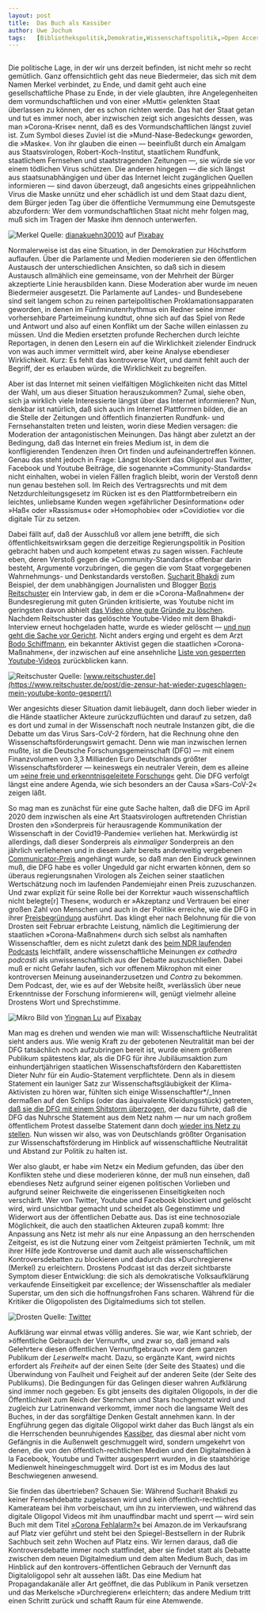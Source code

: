 ```yaml
---
layout:	post
title:	Das Buch als Kassiber
author:	Uwe Jochum
tags:   [Bibliothekspolitik,Demokratie,Wissenschaftspolitik,»Open Access«]
---
```


<img src="http://vg07.met.vgwort.de/na/e41e7b9af5d54893addb58c053cc7a4c" width="1" height="1" alt="">	

Die politische Lage, in der wir uns derzeit befinden, ist nicht
mehr so recht gemütlich. Ganz offensichtlich geht das neue
Biedermeier, das sich mit dem Namen Merkel verbindet, zu Ende,
und damit geht auch eine gesellschaftliche Phase zu Ende, in der
viele glaubten, ihre Angelegenheiten dem vormundschaftlichen und
von einer »Mutti« gelenkten Staat überlassen zu können, der es
schon richten werde. Das hat der Staat getan und tut es immer
noch, aber inzwischen zeigt sich angesichts dessen, was man
»Corona-Krise« nennt, daß es des Vormundschaftlichen längst
zuviel ist. Zum Symbol dieses Zuviel ist die
»Mund-Nase-Bedeckung« geworden, die »Maske«. Von ihr glauben die
einen — beeinflußt durch ein Amalgam aus Staatsvirologen,
Robert-Koch-Institut, staatlichem Rundfunk, staatlichem Fernsehen
und staatstragenden Zeitungen —, sie würde sie vor einem
tödlichen Virus schützen. Die anderen hingegen — die sich längst
aus staatsunabhängigen und über das Internet leicht zugänglichen
Quellen informieren — sind davon überzeugt, daß angesichts eines
grippeähnlichen Virus die Maske unnütz und eher schädlich ist und
dem Staat dazu dient, dem Bürger jeden Tag über die öffentliche
Vermummung eine Demutsgeste abzufordern: Wer dem
vormundschaftlichen Staat nicht mehr folgen mag, muß sich im
Tragen der Maske ihm dennoch unterwerfen.

![Merkel](/5artikel/material/pixabay-merkel-2020-08-31.jpg
"Merkel") Quelle: <a href="https://pixabay.com/de/users/dianakuehn30010-850136/?utm_source=link-attribution&amp;utm_medium=referral&amp;utm_campaign=image&amp;utm_content=1897024">dianakuehn30010</a> auf <a href="https://pixabay.com/de/?utm_source=link-attribution&amp;utm_medium=referral&amp;utm_campaign=image&amp;utm_content=1897024">Pixabay</a>

Normalerweise ist das eine Situation, in der Demokratien zur
Höchstform auflaufen.  Über die Parlamente und Medien moderieren
sie den öffentlichen Austausch der unterschiedlichen Ansichten,
so daß sich in diesem Austausch allmählich eine gemeinsame, von
der Mehrheit der Bürger akzeptierte Linie herausbilden
kann. Diese Moderation aber wurde im neuen Biedermeier
ausgesetzt. Die Parlamente auf Landes- und Bundesebene sind seit
langem schon zu reinen parteipolitischen Proklamationsapparaten
geworden, in denen im Fünfminutenrhythmus ein Redner seine immer
vorhersehbare Parteimeinung kundtut, ohne sich auf das Spiel von
Rede und Antwort und also auf einen Konflikt um der Sache willen
einlassen zu müssen. Und die Medien ersetzten profunde Recherchen
durch leichte Reportagen, in denen den Lesern ein auf die
Wirklichkeit zielender Eindruck von was auch immer vermittelt
wird, aber keine Analyse ebendieser Wirklichkeit. Kurz: Es fehlt
das kontroverse Wort, und damit fehlt auch der Begriff, der es
erlauben würde, die Wirklichkeit zu begreifen.

Aber ist das Internet mit seinen vielfältigen Möglichkeiten nicht
das Mittel der Wahl, um aus dieser Situation herauszukommen?
Zumal, siehe oben, sich ja wirklich viele Interessierte längst
über das Internet informieren? Nun, denkbar ist natürlich, daß
sich auch im Internet Plattformen bilden, die an die Stelle der
Zeitungen und öffentlich finanzierten Rundfunk- und
Fernsehanstalten treten und leisten, worin diese Medien versagen:
die Moderation der antagonistischen Meinungen. Das hängt aber
zuletzt an der Bedingung, daß das Internet ein freies Medium ist,
in dem die konfligierenden Tendenzen ihren Ort finden und
aufeinandertreffen können. Genau das steht jedoch in Frage:
Längst blockiert das Oligopol aus Twitter, Facebook und Youtube
Beiträge, die sogenannte »Community-Standards« nicht einhalten,
wobei in vielen Fällen fraglich bleibt, worin der Verstoß denn
nun genau bestehen soll. Im Reich des Vertragsrechts und mit dem
Netzdurchleitungsgesetz im Rücken ist es den Plattformbetreibern
ein leichtes, unliebsame Kunden wegen »gefährlicher
Desinformation« oder »Haß« oder »Rassismus« oder »Homophobie«
oder »Covidiotie« vor die digitale Tür zu setzen.

Dabei fällt auf, daß der Ausschluß vor allem jene betrifft, die
sich öffentlichkeitswirksam gegen die derzeitige
Regierungspolitik in Position gebracht haben und auch kompetent
etwas zu sagen wissen. Fachleute eben, deren Verstoß gegen die
»Community-Standards« offenbar darin besteht, Argumente
vorzubringen, die gegen die vom Staat vorgegebenen Wahrnehmungs-
und Denkstandards verstoßen. [Sucharit
Bhakdi](https://de.wikipedia.org/wiki/Sucharit_Bhakdi) zum
Beispiel, der dem unabhängigen Journalisten und Blogger [Boris
Reitschuster](https://de.wikipedia.org/wiki/Boris_Reitschuster)
ein Interview gab, in dem er die »Corona-Maßnahmen« der
Bundesregierung mit guten Gründen kritisierte, was Youtube nicht
im geringsten davon abhielt [das Video ohne gute Gründe zu
löschen](https://youtu.be/fxg4XggP-Dg). Nachdem Reitschuster das
gelöschte Youtube-Video mit dem Bhakdi-Interview erneut
hochgeladen hatte, wurde es wieder gelöscht — [und nun geht die
Sache vor
Gericht](https://twitter.com/reitschuster/status/1298337638458458119).
Nicht anders erging und ergeht es dem Arzt [Bodo
Schiffmann](https://schwindelklinik.de/), ein bekannter Aktivist
gegen die staatlichen »Corona-Maßnahmen«, der inzwischen auf eine
ansehnliche [Liste von gesperrten
Youtube-Videos](https://www.youtube.com/playlist?list=PLze4NIGh0h6qrewoidoXrny59Nxtz1YSM)
zurückblicken kann.

![Reitschuster](/5artikel/material/reitschuster-bhakdi-video-zensiert.png
"Reitschuster") Quelle:
[www.reitschuster.de](https://www.reitschuster.de/post/die-zensur-hat-wieder-zugeschlagen-mein-youtube-konto-gesperrt/)

Wer angesichts dieser Situation damit liebäugelt, dann doch
lieber wieder in die Hände staatlicher Akteure zurückzuflüchten
und darauf zu setzen, daß es dort und zumal in der Wissenschaft
noch neutrale Instanzen gibt, die die Debatte um das Virus
Sars-CoV-2 fördern, hat die Rechnung ohne den
Wissenschaftsförderungswirt gemacht. Denn wie man inzwischen
lernen mußte, ist die Deutsche Forschungsgemeinschaft (DFG) — mit
einem Finanzvolumen von 3,3 Milliarden Euro Deutschlands größter
Wissenschaftsförderer — keineswegs ein neutraler Verein, dem es
alleine um [»eine freie und erkenntnisgeleitete
Forschung«](https://dfg2020.de/) geht. Die DFG verfolgt längst
eine andere Agenda, wie sich besonders an der Causa »Sars-CoV-2«
zeigen läßt.

So mag man es zunächst für eine gute Sache halten, daß die DFG im
April 2020 dem inzwischen als eine Art Staatsvirologen
auftretenden Christian Drosten den »Sonderpreis für herausragende
Kommunikation der Wissenschaft in der Covid19-Pandemie« verliehen
hat. Merkwürdig ist allerdings, daß dieser Sonderpreis als
*einmaliger* Sonderpreis an den jährlich verliehenen und in
diesem Jahr bereits anderweitig vergebenen
[Communicator-Preis](https://de.wikipedia.org/wiki/Communicator-Preis)
angehängt wurde, so daß man den Eindruck gewinnen muß, die DFG
habe es voller Ungeduld gar nicht erwarten können, dem so überaus
regierungsnahen Virologen als Zeichen seiner staatlichen
Wertschätzung noch im laufenden Pandemiejahr einen Preis
zuzuschanzen. Und zwar explizit für seine Rolle bei der Korrektur
»auch wissenschaftlich nicht belegte[r] Thesen«, wodurch er
»Akzeptanz und Vertrauen bei einer großen Zahl von Menschen und
auch in der Politik« erreiche, wie die DFG in ihrer
[Preisbegründung](https://www.dfg.de/service/presse/pressemitteilungen/2020/pressemitteilung_nr_11/index.html)
ausführt. Das klingt eher nach Belohnung für die von Drosten seit
Februar erbrachte Leistung, nämlich die Legitimierung der
staatlichen »Corona-Maßnahmen« durch sich selbst als namhaften
Wissenschaftler, dem es nicht zuletzt dank des [beim NDR
laufenden
Podcasts](https://www.ndr.de/nachrichten/info/podcast4684.html)
leichtfällt, andere wissenschaftliche Meinungen *ex cathedra
podcasti* als unwissenschaftlich aus der Debatte
auszuschließen. Dabei muß er nicht Gefahr laufen, sich vor
offenem Mikrophon mit einer kontroversen Meinung
auseinanderzusetzen und *Contra* zu bekommen. Dem Podcast, der,
wie es auf der Website heißt, »verlässlich über neue Erkenntnisse
der Forschung informieren« will, genügt vielmehr alleine Drostens
Wort und Sprechstimme.

![Mikro](/5artikel/material/pixabay-mikrophon-junge.jpg
"Mikro") Bild von <a href="https://pixabay.com/de/users/TENLEAF-6286534/?utm_source=link-attribution&amp;utm_medium=referral&amp;utm_campaign=image&amp;utm_content=2779106">Yingnan Lu</a> auf <a href="https://pixabay.com/de/?utm_source=link-attribution&amp;utm_medium=referral&amp;utm_campaign=image&amp;utm_content=2779106">Pixabay</a>

Man mag es drehen und wenden wie man will: Wissenschaftliche
Neutralität sieht anders aus. Wie wenig Kraft zu der gebotenen
Neutralität man bei der DFG tatsächlich noch aufzubringen bereit
ist, wurde einem größeren Publikum spätestens klar, als die DFG
für ihre Jubiläumsaktion zum einhundertjährigen staatlichen
Wissenschaftsfördern den Kabarettisten Dieter Nuhr für ein
Audio-Statement verpflichtete. Denn als in diesem Statement ein
launiger Satz zur Wissenschaftsgläubigkeit der Klima-Aktivisten
zu hören war, fühlten sich einige Wissenschaftler*/_Innen
dermaßen auf den Schlips (oder das äquivalente Kleidungsstück)
getreten, [daß sie die DFG mit einem Shitstorm
überzogen](https://uwejochum.github.io/5artikel/2020/08/02/dfg2020/),
der dazu führte, daß die DFG das Nuhrsche Statement aus dem Netz
nahm — nur um nach großem öffentlichem Protest dasselbe Statement
dann doch [wieder ins Netz zu
stellen](https://dfg2020.de/beitrag-von-dieter-nuhr-wieder-online/). Nun
wissen wir also, was von Deutschlands größter Organisation zur
Wissenschaftsförderung im Hinblick auf wissenschaftliche
Neutralität und Abstand zur Politik zu halten ist.

Wer also glaubt, er habe »im Netz« ein Medium gefunden, das über
den Konflikten stehe und diese moderieren könne, der muß nun
einsehen, daß ebendieses Netz aufgrund seiner eigenen politischen
Vorlieben und aufgrund seiner Reichweite die eingerissenen
Einseitigkeiten noch verschärft. Wer von Twitter, Youtube und
Facebook blockiert und gelöscht wird, wird unsichtbar gemacht und
scheidet als Gegenstimme und Widerwort aus der öffentlichen
Debatte aus. Das ist eine technosoziale Möglichkeit, die auch den
staatlichen Akteuren zupaß kommt: Ihre Anpassung ans Netz ist
mehr als nur eine Anpassung an den herrschenden Zeitgeist, es ist
die Nutzung einer vom Zeitgeist prämierten Technik, um mit ihrer
Hilfe jede Kontroverse und damit auch alle wissenschaftlichen
Kontroversdebatten zu blockieren und dadurch das »Durchregieren«
(Merkel) zu erleichtern. Drostens Podcast ist das derzeit
sichtbarste Symptom dieser Entwicklung: die sich als
demokratische Volksaufklärung verkaufende Einseitigkeit par
excellence; der Wissenschaftler als medialer Superstar, um den
sich die hoffnungsfrohen Fans scharen. Während für die Kritiker
die Oligopolisten des Digitalmediums sich tot stellen.

![Drosten](/5artikel/material/twitter-drosten.png
"Drosten") Quelle: [Twitter](https://twitter.com/c_drosten?lang=de)

Aufklärung war einmal etwas völlig anderes. Sie war, wie Kant
schrieb, der »öffentliche Gebrauch der Vernunft«, und zwar so,
daß jemand »als Gelehrter« diesen öffentlichen Vernunftgebrauch
»vor dem ganzen Publikum der *Leserwelt*« macht. Dazu, so
ergänzte Kant, »wird nichts erfordert als *Freiheit*« auf der
einen Seite (der Seite des Staates) und die Überwindung von
Faulheit und Feigheit auf der anderen Seite (der Seite des
Publikums). Die Bedingungen für das Gelingen dieser wahren
Aufklärung sind immer noch gegeben: Es gibt jenseits des
digitalen Oligopols, in der die Öffentlichkeit zum Reich der
Sternchen und Stars hochgemotzt wird und zugleich zur
Latrinenwand verkommt, immer noch die langsame Welt des Buches,
in der das sorgfältige Denken Gestalt annehmen kann. In der
Engführung gegen das digitale Oligopol wirkt daher das Buch
längst als ein die Herrschenden beunruhigendes
[Kassiber](https://de.wikipedia.org/wiki/Kassiber), das diesmal
aber nicht vom Gefängnis in die Außenwelt geschmuggelt wird,
sondern umgekehrt von denen, die von den öffentlich-rechtlichen
Medien und den Digitalmedien à la Facebook, Youtube und Twitter
ausgesperrt wurden, in die staatshörige Medienwelt
hineingeschmuggelt wird. Dort ist es im Modus des laut
Beschwiegenen anwesend.

Sie finden das übertrieben? Schauen Sie: Während Sucharit Bhakdi
zu keiner Fernsehdebatte zugelassen wird und kein
öffentlich-rechtliches Kamerateam bei ihm vorbeischaut, um ihn zu
interviewen, und während das digitale Oligopol Videos mit ihm
unauffindbar macht und sperrt — wird sein Buch mit dem Titel
[»Corona
Fehlalarm?«](https://www.goldegg-verlag.com/titel/corona-fehlalarm/)
bei Amazon.de im Verkaufsrang auf Platz vier geführt und steht
bei den Spiegel-Bestsellern in der Rubrik Sachbuch seit zehn
Wochen auf Platz eins.  Wir lernen daraus, daß die
Kontroversdebatte immer noch stattfindet, aber sie findet statt
als Debatte zwischen dem neuen Digitalmedium und dem alten Medium
Buch, das im Hinblick auf den kontrovers-öffentlichen Gebrauch
der Vernunft das Digitaloligopol sehr alt aussehen läßt. Das eine
Medium hat Propagandakanäle aller Art geöffnet, die das Publikum
in Panik versetzen und das Merkelsche »Durchregieren«
erleichtern; das andere Medium tritt einen Schritt zurück und
schafft Raum für eine Atemwende.



